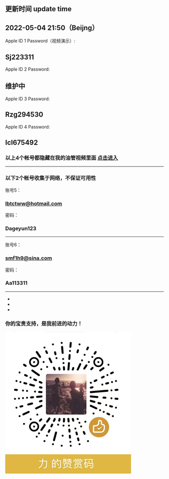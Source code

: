 
## 更新时间 update time
 2022-05-04   21:50（Beijng）
---

Apple ID 1 Password（视频演示）:

## Sj223311
Apple ID 2 Password:

## 维护中
Apple ID 3 Password:

## Rzg294530


Apple ID 4 Password:

## Icl675492


### 以上4个帐号都隐藏在我的油管视频里面  [点击进入](https://www.youtube.com/channel/UCXPSzwcs0pspPTAI2rcaBgQ "悬停显示")
-------------------------------------------
### 以下2个帐号收集于网络，不保证可用性

账号5：
### lbtctww@hotmail.com
密码：
### Dageyun123
-------------------------------------------
账号6：
### smf1h9@sina.com
密码：
### Aa113311
-------------------------------------------

-
-
-






   ### 你的宝贵支持，是我前进的动力！

![weixin](https://github.com/raoli1986/raoli1986.github.io/blob/main/weixinS.jpg)
